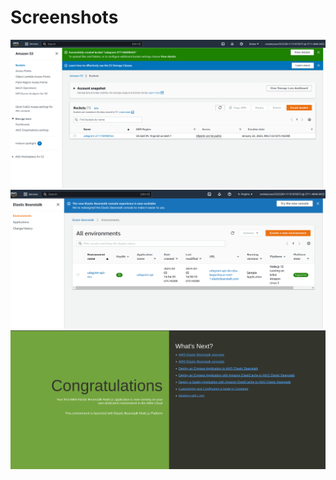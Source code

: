 # Screenshots

![img1](./udagram/public/1.png)
![img1](./udagram/public/2.png)
![img1](./udagram/public/3.png)

